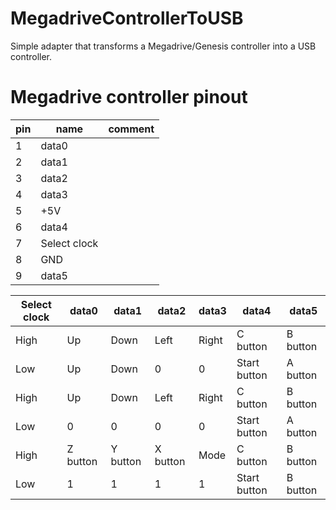 MegadriveControllerToUSB
========================

Simple adapter that transforms a Megadrive/Genesis controller into a USB controller.

Megadrive controller pinout
===========================

pin | name         | comment
----|--------------|--------
 1  | data0        | 
 2  | data1        |
 3  | data2        |
 4  | data3        | 
 5  | +5V          | 
 6  | data4        | 
 7  | Select clock | 
 8  | GND          | 
 9  | data5        | 


Select clock |  data0   |  data1   |  data2   | data3 |    data4     |  data5 
-------------|----------|----------|----------|-------|--------------|---------
 High        | Up       | Down     | Left     | Right | C button     | B button
 Low         | Up       | Down     | 0        | 0     | Start button | A button
 High        | Up       | Down     | Left     | Right | C button     | B button
 Low         | 0        | 0        | 0        | 0     | Start button | A button
 High        | Z button | Y button | X button | Mode  | C button     | B button
 Low         | 1        | 1        | 1        | 1     | Start button | B button
